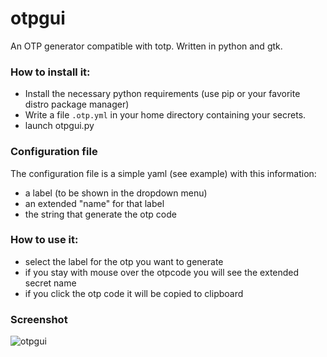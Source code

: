 # otpgui
An OTP generator compatible with totp. Written in python and gtk.

### How to install it:
- Install the necessary python requirements (use pip or your favorite distro package manager)
- Write a file `.otp.yml` in your home directory containing your secrets.
- launch otpgui.py

### Configuration file
The configuration file is a simple yaml (see example) with this information:
- a label (to be shown in the dropdown menu)
- an extended "name" for that label
- the string that generate the otp code


### How to use it:
- select the label for the otp you want to generate
- if you stay with mouse over the otpcode you will see the extended secret name
- if you click the otp code it will be copied to clipboard

### Screenshot

![otpgui](https://user-images.githubusercontent.com/20320073/41290428-1fe3d8ba-6e4d-11e8-83c9-530ca252910e.png)
